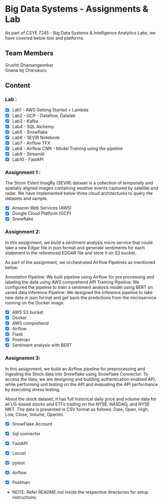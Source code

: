 # Big Data Systems -  Assignments & Lab 

As part of CSYE 7245 - Big Data Systems & Intelligence Analytics Labs, we have covered below tool and platforms.

## Team Members
Srushti Dhamangaonkar  
Gnana tej Cherukuru

## Content 
### Lab :
- [x] Lab1 - AWS Getting Started + Lambda
- [x] Lab2 - GCP - Dataflow, Datalab
- [x] Lab3 - Kafka
- [x] Lab4 - SQL Alchemy
- [x] Lab5 - Snowflake
- [x] Lab6 - SEVIR Notebook
- [x] Lab7 - Airflow TFX
- [x] Lab8 - Airflow CNN - Model Training using the pipeline
- [x] Lab9 - Streamlit
- [x] Lab10 - FastAPI

### Assignment 1 :
The Storm EVent ImagRy (SEVIR) dataset is a collection of temporally and spatially aligned images containing weather events captured by satellite and radar. We have implemented below three cloud architectures to query the datasets and sample.
- [x] Amazon Web Services (AWS)  
- [x] Google Cloud Platform (GCP)  
- [x] Snowflake  

### Assignment 2:  
In this assignment, we build a sentiment analysis micro service that could take a new Edgar file in json format and generate sentiments for each statement in the referenced EDGAR file and store it on S3 bucket.

As part of the assignment, we orchestrated Airflow Pipelines as mentioned below:

Annotation Pipeline: We built pipeline using Airflow for pre processing and labeling the data using AWS comprehend API
Training Pipeline: We configured the pipeline to train a sentiment analysis model using BERT on saved data
Inference Pipeline: We designed the inference pipeline to take new data in json format and get back the predictions from the microservice running on the Docker image.  

- [x] AWS S3 bucket
- [x] Docker
- [x] AWS comprehend
- [x] Airflow
- [x] Flask
- [x] Postman
- [x] Sentiment analysis with BERT 

### Assignemnt 3:
In this assignment, we build an Airflow pipeline for preprocessing and ingesting the Stock data into Snowflake using Snowflake Connector. To access the data, we are designing and building authentication enabled API, while performing unit testing on the API and evaluating the API performance by executing stress testing.  

About the stock dataset, it has full historical daily price and volume data for all US-based stocks and ETFs trading on the NYSE, NASDAQ, and NYSE MKT. The data is presented in CSV format as follows: Date, Open, High, Low, Close, Volume, OpenInt.   

- [x] SnowFlake Account
- [x] Sql connector
- [x] FastAPI
- [x] Locust
- [x] pytest
- [x] Airflow
- [x] Postman


*  NOTE: Refer README.md inside the respective directories for setup instructions. 

